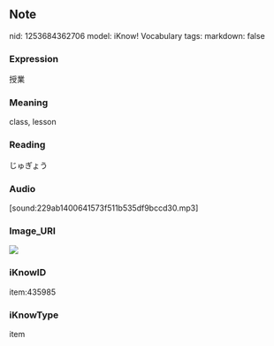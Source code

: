 ## Note
nid: 1253684362706
model: iKnow! Vocabulary
tags: 
markdown: false

### Expression
授業

### Meaning
class, lesson

### Reading
じゅぎょう

### Audio
[sound:229ab1400641573f511b535df9bccd30.mp3]

### Image_URI
<img src="468d8392061f033e10e26bd7b9dabb68.jpg">

### iKnowID
item:435985

### iKnowType
item
